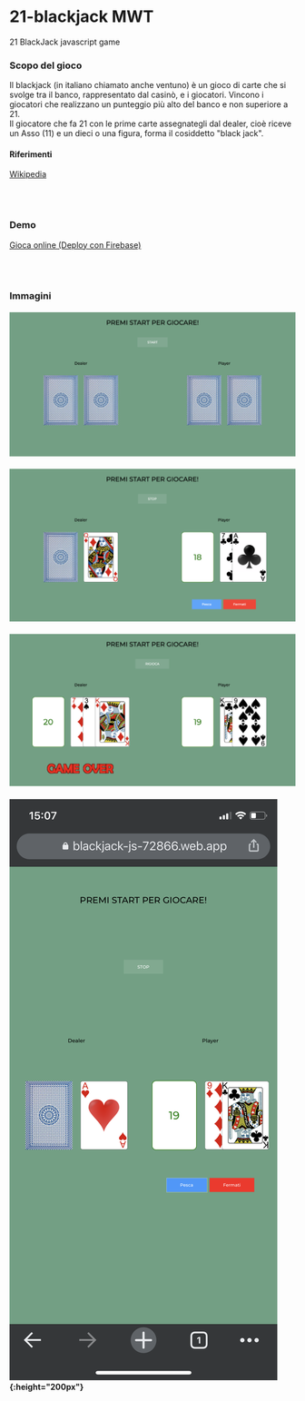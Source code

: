 # 21-blackjack  MWT
 21 BlackJack javascript game
 
### Scopo del gioco
Il blackjack (in italiano chiamato anche ventuno) è un gioco di carte che si svolge tra il banco, rappresentato dal casinò, e i giocatori. Vincono i giocatori che realizzano un punteggio più alto del banco e non superiore a 21.\
Il giocatore che fa 21 con le prime carte assegnategli dal dealer, cioè riceve un Asso (11) e un dieci o una figura, forma il cosiddetto "black jack".
#### Riferimenti
[Wikipedia](https://it.wikipedia.org/wiki/Blackjack) 

\
<br/>

### Demo
[Gioca online (Deploy con Firebase)](https://blackjack-js-72866.web.app/)

\
<br/>

### Immagini
#### ![Start Game](<https://github.com/enrimon15/mwt-21-blackjack/blob/main/img_demo/start.png>)

#### ![Gameplay](<https://raw.githubusercontent.com/enrimon15/mwt-21-blackjack/main/img_demo/hit.png?token=AJGHUCW3MJAVSAMR76M7FIDAKNQRC>)

#### ![End Game](<https://github.com/enrimon15/mwt-21-blackjack/blob/main/img_demo/game_over.png>)

#### ![Iphone Gameplay](<https://github.com/enrimon15/mwt-21-blackjack/blob/main/img_demo/iphone.PNG>){:height="200px"}



